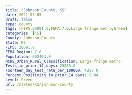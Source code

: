 ```yaml
---
title: "Johnson County, KS"
date: 2021-03-05
draft: false
type: county
tags: [FIPS:20091.0,FEMA:7.0,Large fringe metro,Green]
categories: [KS]
County: Johnson County
State: KS
FIPS: 20091.0
FEMA_Region: 7.0
Population: 602401.0
NCHS_Urban_Rural_Classification: Large fringe metro
Tests_in_prior_14_days: 25885.0
Fourteen_day_test_rate_per_100000: 4297.0
Percent_Positivity_in_prior_14_days: 0.04
Level: Green
url: /states/KS/johnson-county
---
```



